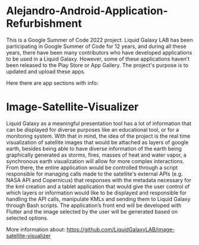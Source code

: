 # Alejandro-Android-Application-Refurbishment
This is a Google Summer of Code 2022 project. 
Liquid Galaxy LAB has been participating in Google Summer of Code for 12 years,
and during all these years, there have been many contributors who have developed applications to be used in a Liquid Galaxy.
However, some of these applications haven’t been released to the Play Store or App Gallery.
The project's purpose is to updated and upload these apps.

Here there are app sections with info:

# Image-Satellite-Visualizer
Liquid Galaxy as a meaningful presentation tool has a lot of information that can be displayed for diverse purposes like an educational tool, or for a monitoring system. With that in mind, the idea of ​​the project is the real time visualization of satellite images that would be attached as layers of google earth, besides being able to have diverse information of the earth being graphically generated as storms, fires, masses of heat and water vapor, a synchronous earth visualization will allow for more complex interactions. From there, the entire application would be controlled through a script responsible for managing calls made to the satellite's external APIs (e.g. NASA API and Copernicus) that responses with the metadata necessary for the kml creation and a tablet application that would give the user control of which layers or information would like to be displayed and responsible for handling the API calls, manipulate KMLs and sending them to Liquid Galaxy through Bash scripts. The application’s front end will be developed with Flutter and the image selected by the user will be generated based on selected options.

More information about: https://github.com/LiquidGalaxyLAB/image-satellite-visualizer


